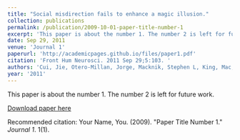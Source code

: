```yaml
---
title: "Social misdirection fails to enhance a magic illusion."
collection: publications
permalink: /publication/2009-10-01-paper-title-number-1
excerpt: 'This paper is about the number 1. The number 2 is left for future work.'
date: Sep 29, 2011
venue: 'Journal 1'
paperurl: 'http://academicpages.github.io/files/paper1.pdf'
citation: 'Front Hum Neurosci. 2011 Sep 29;5:103. '
authors: 'Cui, Jie, Otero-Millan, Jorge, Macknik, Stephen L, King, Mac, Martinez-Conde, Susana'
year: '2011'
---
```

This paper is about the number 1. The number 2 is left for future work.

[Download paper here](http://academicpages.github.io/files/paper1.pdf)

Recommended citation: Your Name, You. (2009). "Paper Title Number 1." <i>Journal 1</i>. 1(1).
